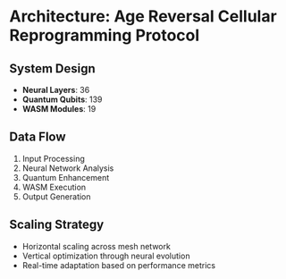 # Architecture: Age Reversal Cellular Reprogramming Protocol

## System Design
- **Neural Layers**: 36
- **Quantum Qubits**: 139
- **WASM Modules**: 19

## Data Flow
1. Input Processing
2. Neural Network Analysis
3. Quantum Enhancement
4. WASM Execution
5. Output Generation

## Scaling Strategy
- Horizontal scaling across mesh network
- Vertical optimization through neural evolution
- Real-time adaptation based on performance metrics

